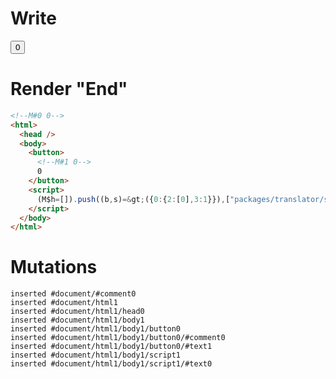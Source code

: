 # Write
  <!M#0 0><button><!M#1 0>0</button><script>(M$h=[]).push((b,s)=>({0:{2:[0],3:1}}),["packages/translator/src/__tests__/fixtures/basic-handler-multi-ref-nested/template.marko_0_a_b",0,])</script>


# Render "End"
```html
<!--M#0 0-->
<html>
  <head />
  <body>
    <button>
      <!--M#1 0-->
      0
    </button>
    <script>
      (M$h=[]).push((b,s)=&gt;({0:{2:[0],3:1}}),["packages/translator/src/__tests__/fixtures/basic-handler-multi-ref-nested/template.marko_0_a_b",0,])
    </script>
  </body>
</html>
```

# Mutations
```
inserted #document/#comment0
inserted #document/html1
inserted #document/html1/head0
inserted #document/html1/body1
inserted #document/html1/body1/button0
inserted #document/html1/body1/button0/#comment0
inserted #document/html1/body1/button0/#text1
inserted #document/html1/body1/script1
inserted #document/html1/body1/script1/#text0
```